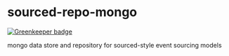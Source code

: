 sourced-repo-mongo
==================

[![Greenkeeper badge](https://badges.greenkeeper.io/mateodelnorte/sourced-repo-mongo.svg)](https://greenkeeper.io/)

mongo data store and repository for sourced-style event sourcing models
